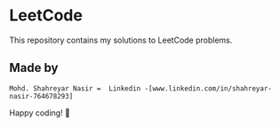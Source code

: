 # LeetCode

This repository contains my solutions to LeetCode problems.

 ## Made by 
    Mohd. Shahreyar Nasir =  Linkedin -[www.linkedin.com/in/shahreyar-nasir-764678293]

 Happy coding! 🚀
